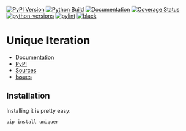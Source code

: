 [![PyPI Version](https://badge.fury.io/py/uniquer.svg)](https://badge.fury.io/py/uniquer)
[![Python Build](https://github.com/nbiotcloud/uniquer/actions/workflows/main.yml/badge.svg)](https://github.com/nbiotcloud/uniquer/actions/workflows/main.yml)
[![Documentation](https://readthedocs.org/projects/uniquer/badge/?version=stable)](https://uniquer.readthedocs.io/en/stable/?badge=stable)
[![Coverage Status](https://coveralls.io/repos/github/nbiotcloud/uniquer/badge.svg?branch=main)](https://coveralls.io/github/nbiotcloud/uniquer?branch=main)
[![python-versions](https://img.shields.io/pypi/pyversions/uniquer.svg)](https://pypi.python.org/pypi/uniquer)
[![pylint](https://img.shields.io/badge/linter-pylint-%231674b1?style=flat)](https://www.pylint.org/)
[![black](https://img.shields.io/badge/code%20style-black-000000.svg)](https://github.com/psf/black)

# Unique Iteration

* [Documentation](https://uniquer.readthedocs.io/en/stable/)
* [PyPI](https://pypi.org/project/uniquer/)
* [Sources](https://github.com/nbiotcloud/uniquer)
* [Issues](https://github.com/nbiotcloud/uniquer/issues)

## Installation

Installing it is pretty easy:

```bash
pip install uniquer
```
